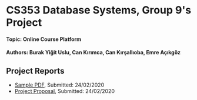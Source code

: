 # CS353 Database Systems, Group 9's Project
#### Topic: Online Course Platform
#### Authors: Burak Yiğit Uslu, Can Kırımca, Can Kırşallıoba, Emre Açıkgöz

## Project Reports
- [Sample PDF](https://drive.google.com/file/d/1Bqt-vXldvd92XZTmG9NnLsdR-Ok4jxsF/view?usp=sharing), Submitted: 24/02/2020
- [Project Proposal](https://drive.google.com/file/d/1Bqt-vXldvd92XZTmG9NnLsdR-Ok4jxsF/view?usp=sharing), Submitted: 24/02/2020
